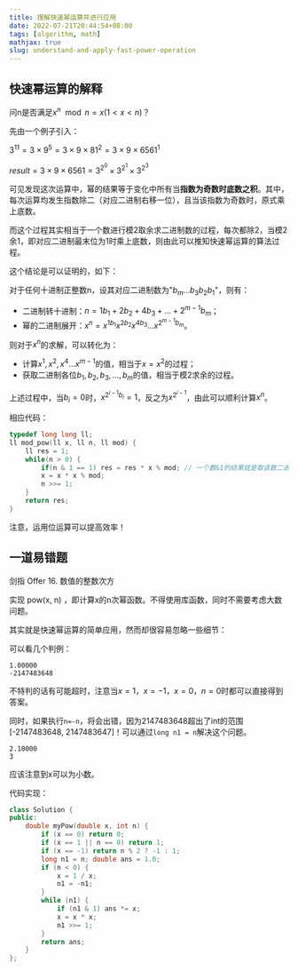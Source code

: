 ```yaml
---
title: 理解快速幂运算并进行应用
date: 2022-07-21T20:44:54+08:00
tags: [algorithm, math]
mathjax: true
slug: understand-and-apply-fast-power-operation
---
```


## 快速幂运算的解释

问n是否满足$x^n \mod n = x (1 < x < n)$？

先由一个例子引入：

$3^{11} = 3 \times 9^5 = 3 \times 9 \times 81^2 = 3 \times 9 \times 6561^1$

$result = 3 \times 9 \times 6561 = 3^{2^0} \times 3^{2^1} \times 3^{2^3}$

可见发现这次运算中，幂的结果等于变化中所有当**指数为奇数时底数之积**。其中，每次运算均发生指数除二（对应二进制右移一位），且当该指数为奇数时，原式乘上底数。

而这个过程其实相当于一个数进行模2取余求二进制数的过程，每次都除2，当模2余1，即对应二进制最末位为1时乘上底数，则由此可以推知快速幂运算的算法过程。

这个结论是可以证明的，如下：

对于任何十进制正整数n，设其对应二进制数为"$b_m...b_3b_2b_1$"，则有：
- 二进制转十进制：$n = 1b_1+2b_2+4b_3+...+2^{m-1}b_m$；
- 幂的二进制展开：$x^n = x^{1b_1}x^{2b_2}x^{4b_3}...x^{2^{m-1}b_m}$。

则对于$x^n$的求解，可以转化为：

- 计算$x^1,x^2,x^4...x^{m-1}$的值，相当于$x=x^2$的过程；
- 获取二进制各位$b_1,b_2,b_3,...,b_m$的值，相当于模2求余的过程。

上述过程中，当$b_i=0$时，$x^{2^{i-1}b_i}=1$，反之为$x^{2^{i-1}}$，由此可以顺利计算$x^n$。


相应代码：

```cpp
typedef long long ll;
ll mod_pow(ll x, ll n, ll mod) {
	ll res = 1;
	while(n > 0) {
		if(n & 1 == 1) res = res * x % mod; // 一个数&1的结果就是取该数二进制的最末位
		x = x * x % mod;
		n >>= 1;
	}	
	return res;
}
```
注意，运用位运算可以提高效率！

## 一道易错题

剑指 Offer 16. 数值的整数次方

实现 pow(x, n) ，即计算x的n次幂函数。不得使用库函数，同时不需要考虑大数问题。

其实就是快速幂运算的简单应用，然而却很容易忽略一些细节：

可以看几个判例：

```
1.00000
-2147483648
```

不特判的话有可能超时，注意当$x=1，x=-1，x=0，n=0$时都可以直接得到答案。

同时，如果执行`n=-n`，将会出错，因为2147483648超出了int的范围[-2147483648, 2147483647]！可以通过`long n1 = n`解决这个问题。

```
2.10000
3
```
应该注意到x可以为小数。

代码实现：

```cpp
class Solution {
public:
    double myPow(double x, int n) {
		if (x == 0) return 0;
        if (x == 1 || n == 0) return 1;
        if (x == -1) return n % 2 ? -1 : 1;
        long n1 = n; double ans = 1.0;
        if (n < 0) {
            x = 1 / x;
            n1 = -n1;
        }
        while (n1) {
            if (n1 & 1) ans *= x;
            x = x * x;
            n1 >>= 1;
        }
        return ans;
    }
};
```
